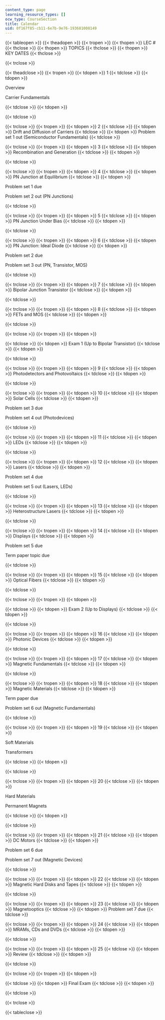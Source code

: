 ```yaml
---
content_type: page
learning_resource_types: []
ocw_type: CourseSection
title: Calendar
uid: 0f167f85-cb11-6e7b-9e76-193681008149
---
```


{{< tableopen >}}
{{< theadopen >}}
{{< tropen >}}
{{< thopen >}}
LEC #
{{< thclose >}}
{{< thopen >}}
TOPICS
{{< thclose >}}
{{< thopen >}}
KEY DATES
{{< thclose >}}

{{< trclose >}}

{{< theadclose >}}
{{< tropen >}}
{{< tdopen >}}
1
{{< tdclose >}}
{{< tdopen >}}


Overview

Carrier Fundamentals


{{< tdclose >}}
{{< tdopen >}}

{{< tdclose >}}

{{< trclose >}}
{{< tropen >}}
{{< tdopen >}}
2
{{< tdclose >}}
{{< tdopen >}}
Drift and Diffusion of Carriers
{{< tdclose >}}
{{< tdopen >}}
Problem set 1 out (Semiconductor Fundamentals)
{{< tdclose >}}

{{< trclose >}}
{{< tropen >}}
{{< tdopen >}}
3
{{< tdclose >}}
{{< tdopen >}}
Recombination and Generation
{{< tdclose >}}
{{< tdopen >}}

{{< tdclose >}}

{{< trclose >}}
{{< tropen >}}
{{< tdopen >}}
4
{{< tdclose >}}
{{< tdopen >}}
PN Junction at Equilibrium
{{< tdclose >}}
{{< tdopen >}}


Problem set 1 due

Problem set 2 out (PN Junctions)


{{< tdclose >}}

{{< trclose >}}
{{< tropen >}}
{{< tdopen >}}
5
{{< tdclose >}}
{{< tdopen >}}
PN Junction Under Bias
{{< tdclose >}}
{{< tdopen >}}

{{< tdclose >}}

{{< trclose >}}
{{< tropen >}}
{{< tdopen >}}
6
{{< tdclose >}}
{{< tdopen >}}
PN Junction: Ideal Diode
{{< tdclose >}}
{{< tdopen >}}


Problem set 2 due

Problem set 3 out (PN, Transistor, MOS)


{{< tdclose >}}

{{< trclose >}}
{{< tropen >}}
{{< tdopen >}}
7
{{< tdclose >}}
{{< tdopen >}}
Bipolar Junction Transistor
{{< tdclose >}}
{{< tdopen >}}

{{< tdclose >}}

{{< trclose >}}
{{< tropen >}}
{{< tdopen >}}
8
{{< tdclose >}}
{{< tdopen >}}
FETs and MOS
{{< tdclose >}}
{{< tdopen >}}

{{< tdclose >}}

{{< trclose >}}
{{< tropen >}}
{{< tdopen >}}

{{< tdclose >}}
{{< tdopen >}}
Exam 1 (Up to Bipolar Transistor)
{{< tdclose >}}
{{< tdopen >}}

{{< tdclose >}}

{{< trclose >}}
{{< tropen >}}
{{< tdopen >}}
9
{{< tdclose >}}
{{< tdopen >}}
Photodetectors and Photovoltaics
{{< tdclose >}}
{{< tdopen >}}

{{< tdclose >}}

{{< trclose >}}
{{< tropen >}}
{{< tdopen >}}
10
{{< tdclose >}}
{{< tdopen >}}
Solar Cells
{{< tdclose >}}
{{< tdopen >}}


Problem set 3 due

Problem set 4 out (Photodevices)


{{< tdclose >}}

{{< trclose >}}
{{< tropen >}}
{{< tdopen >}}
11
{{< tdclose >}}
{{< tdopen >}}
LEDs
{{< tdclose >}}
{{< tdopen >}}

{{< tdclose >}}

{{< trclose >}}
{{< tropen >}}
{{< tdopen >}}
12
{{< tdclose >}}
{{< tdopen >}}
Lasers
{{< tdclose >}}
{{< tdopen >}}


Problem set 4 due

Problem set 5 out (Lasers, LEDs)


{{< tdclose >}}

{{< trclose >}}
{{< tropen >}}
{{< tdopen >}}
13
{{< tdclose >}}
{{< tdopen >}}
Heterostructure Lasers
{{< tdclose >}}
{{< tdopen >}}

{{< tdclose >}}

{{< trclose >}}
{{< tropen >}}
{{< tdopen >}}
14
{{< tdclose >}}
{{< tdopen >}}
Displays
{{< tdclose >}}
{{< tdopen >}}


Problem set 5 due

Term paper topic due


{{< tdclose >}}

{{< trclose >}}
{{< tropen >}}
{{< tdopen >}}
15
{{< tdclose >}}
{{< tdopen >}}
Optical Fibers
{{< tdclose >}}
{{< tdopen >}}

{{< tdclose >}}

{{< trclose >}}
{{< tropen >}}
{{< tdopen >}}

{{< tdclose >}}
{{< tdopen >}}
Exam 2 (Up to Displays)
{{< tdclose >}}
{{< tdopen >}}

{{< tdclose >}}

{{< trclose >}}
{{< tropen >}}
{{< tdopen >}}
16
{{< tdclose >}}
{{< tdopen >}}
Photonic Devices
{{< tdclose >}}
{{< tdopen >}}

{{< tdclose >}}

{{< trclose >}}
{{< tropen >}}
{{< tdopen >}}
17
{{< tdclose >}}
{{< tdopen >}}
Magnetic Fundamentals
{{< tdclose >}}
{{< tdopen >}}

{{< tdclose >}}

{{< trclose >}}
{{< tropen >}}
{{< tdopen >}}
18
{{< tdclose >}}
{{< tdopen >}}
Magnetic Materials
{{< tdclose >}}
{{< tdopen >}}


Term paper due

Problem set 6 out (Magnetic Fundamentals)


{{< tdclose >}}

{{< trclose >}}
{{< tropen >}}
{{< tdopen >}}
19
{{< tdclose >}}
{{< tdopen >}}


Soft Materials

Transformers


{{< tdclose >}}
{{< tdopen >}}

{{< tdclose >}}

{{< trclose >}}
{{< tropen >}}
{{< tdopen >}}
20
{{< tdclose >}}
{{< tdopen >}}


Hard Materials

Permanent Magnets


{{< tdclose >}}
{{< tdopen >}}

{{< tdclose >}}

{{< trclose >}}
{{< tropen >}}
{{< tdopen >}}
21
{{< tdclose >}}
{{< tdopen >}}
DC Motors
{{< tdclose >}}
{{< tdopen >}}


Problem set 6 due

Problem set 7 out (Magnetic Devices)


{{< tdclose >}}

{{< trclose >}}
{{< tropen >}}
{{< tdopen >}}
22
{{< tdclose >}}
{{< tdopen >}}
Magnetic Hard Disks and Tapes
{{< tdclose >}}
{{< tdopen >}}

{{< tdclose >}}

{{< trclose >}}
{{< tropen >}}
{{< tdopen >}}
23
{{< tdclose >}}
{{< tdopen >}}
Magnetooptics
{{< tdclose >}}
{{< tdopen >}}
Problem set 7 due
{{< tdclose >}}

{{< trclose >}}
{{< tropen >}}
{{< tdopen >}}
24
{{< tdclose >}}
{{< tdopen >}}
MRAMs, CDs and DVDs
{{< tdclose >}}
{{< tdopen >}}

{{< tdclose >}}

{{< trclose >}}
{{< tropen >}}
{{< tdopen >}}
25
{{< tdclose >}}
{{< tdopen >}}
Review
{{< tdclose >}}
{{< tdopen >}}

{{< tdclose >}}

{{< trclose >}}
{{< tropen >}}
{{< tdopen >}}

{{< tdclose >}}
{{< tdopen >}}
Final Exam
{{< tdclose >}}
{{< tdopen >}}

{{< tdclose >}}

{{< trclose >}}

{{< tableclose >}}